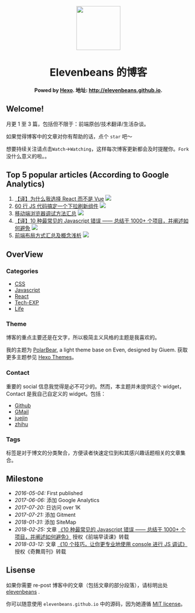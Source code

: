 <div align="center">
<img width="120px" src="https://raw.githubusercontent.com/elevenBeans/Grocery/master/elevenbeans-black.png" />
</div>

<h1 align="center">Elevenbeans 的博客</h1>
<h4 align="center">Powed by <a href="https://hexo.io/">Hexo</a>. 地址: <a href="http://elevenbeans.github.io">http://elevenbeans.github.io</a>.
</h4>

## Welcome!

月更 1 至 3 篇，包括但不限于：前端原创/技术翻译/生活杂谈。

如果觉得博客中的文章对你有帮助的话，点个 `star` 吧～

想要持续关注请点击`Watch`->`Watching`，这样每次博客更新都会及时提醒你。`Fork` 没什么意义的啦。。

## **Top 5 popular articles** (According to Google Analytics)

1. [【译】为什么我选择 React 而不是 Vue](http://elevenbeans.github.io/2017/07/19/Why-React/) [![](https://badge.juejin.im/entry/596f13b2f265da6c271c5a86/likes.svg?style=flat-square)](https://juejin.im/entry/596f13b2f265da6c271c5a86/detail)
2. [60 行 JS 代码搞定一个下拉刷新组件](http://elevenbeans.github.io/2017/09/19/pull-to-refresh/) [![](https://badge.juejin.im/entry/59c150db5188252fa92621f5/likes.svg?style=flat-square)](https://juejin.im/entry/59c150db5188252fa92621f5/detail)
3. [移动端浏览器调试方法汇总](http://elevenbeans.github.io/2017/06/06/%E7%A7%BB%E5%8A%A8%E7%AB%AF%E6%B5%8F%E8%A7%88%E5%99%A8%E8%B0%83%E8%AF%95%E6%96%B9%E6%B3%95%E6%B1%87%E6%80%BB/) [![](https://badge.juejin.im/entry/5937c9c5a22b9d0058120b7d/likes.svg?style=flat-square)](https://juejin.im/entry/5937c9c5a22b9d0058120b7d/detail)
4. [【译】10 种最常见的 Javascript 错误 —— 总结于 1000+ 个项目，并阐述如何避免](http://elevenbeans.github.io/2018/02/05/top-10-javascript-errors/) [![](https://badge.juejin.im/entry/5a7917c96fb9a063435eba47/likes.svg?style=flat-square)](https://juejin.im/entry/5a7917c96fb9a063435eba47/detail)
5. [前端布局方式汇总及概念浅析](http://elevenbeans.github.io/2018/01/12/front-end-layout-methods/) [![](https://badge.juejin.im/entry/5a5c6ca151882573450181b9/likes.svg?style=flat-square)](https://juejin.im/entry/5a5c6ca151882573450181b9/detail)

## OverView

### Categories

+ [CSS](http://elevenbeans.github.io/categories/CSS/)
+ [Javascript](http://elevenbeans.github.io/categories/Javascript/)
+ [React](http://elevenbeans.github.io/categories/React/)
+ [Tech-EXP](http://elevenbeans.github.io/categories/Tech-EXP/)
+ [Life](http://elevenbeans.github.io/categories/Life/)

### Theme

博客的重点主要还是在文字，所以极简主义风格的主题是我喜欢的。

我的主题为 [PolarBear](https://github.com/frostfan/hexo-theme-polarbear), a light theme base on Even, designed by Giuem. 获取更多主题参见 [Hexo Themes](https://hexo.io/themes/)。

### Contact

重要的 social 信息我觉得是必不可少的。然而，本主题并未提供这个 widget，Contact 是我自己自定义的 widget。包括：

+ [Github](https://github.com/elevenbeans)
+ [GMail](mailto://elevenbeansf2e@gmail.com)
+ [juejin](https://juejin.im/user/587fce9361ff4b006522519e)
+ [zhihu](https://www.zhihu.com/people/shi-yike-dou-zi/activities)

### Tags

标签是对于博文的分类聚合，方便读者快速定位到和其感兴趣话题相关的文章集合。

## Milestone

+ *2016-05-04:* First published
+ *2017-06-06:* 添加 Google Analytics
+ *2017-07-20:* 日访问 over 1K
+ *2017-07-21:* 添加 Gitment
+ *2018-01-31:* 添加 SiteMap
+ *2018-02-25:* 文章 [《10 种最常见的 Javascript 错误 —— 总结于 1000+ 个项目，并阐述如何避免》](http://elevenbeans.github.io/2018/02/05/top-10-javascript-errors/) 授权《前端早读课》转载
+ *2018-03-12:* 文章 [《10 个技巧，让你更专业地使用 console 进行 JS 调试》](http://localhost:4000/2018/03/10/10-Tips-for-JS-Debugging-with-Console/) 授权《奇舞周刊》转载

## Lisense

如果你需要 re-post 博客中的文章（包括文章的部分段落），请标明出处 <a href="http://elevenbeans.github.io">elevenbeans</a> .

你可以随意使用 `elevenbeans.github.io` 中的源码，因为她遵循 [MIT license](https://mit-license.org/)。
